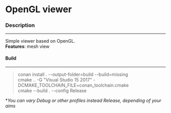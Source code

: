 # OpenGL viewer
### Description
----
Simple viewer based on OpenGL. <br>
**Features**: mesh view

#### Build
----
> conan install . --output-folder=build --build=missing <br>
> cmake .. -G "Visual Studio 15 2017" -DCMAKE_TOOLCHAIN_FILE=conan_toolchain.cmake <br>
> cmake --build . --config Release <br>

**You can vary Debug or other profiles instead Release, depending of your aims*
